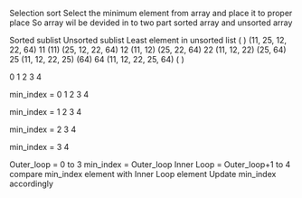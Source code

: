 Selection sort
Select the minimum element from array and place it to proper place
So array wil be devided in to two part sorted array and unsorted array



Sorted sublist			Unsorted sublist		Least element in unsorted list
( )						(11, 25, 12, 22, 64)	11
(11)					(25, 12, 22, 64)		12
(11, 12)				(25, 22, 64)			22
(11, 12, 22)			(25, 64)				25
(11, 12, 22, 25)		(64)					64
(11, 12, 22, 25, 64)	( )	


0 1 2 3 4

min_index = 0
1 2 3 4

min_index = 1
2 3 4

min_index = 2
3 4

min_index = 3
4

Outer_loop = 0 to 3
	min_index = Outer_loop
	Inner Loop = Outer_loop+1 to 4
		compare min_index element with Inner Loop element
		Update min_index accordingly
